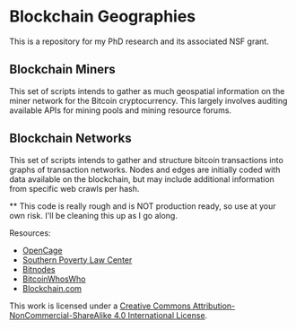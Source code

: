 # Blockchain Geographies

This is a repository for my PhD research and its associated NSF grant.

## Blockchain Miners

This set of scripts intends to gather as much geospatial information on the miner network for the Bitcoin cryptocurrency. This largely involves auditing available APIs for mining pools and mining resource forums.

## Blockchain Networks

This set of scripts intends to gather and structure bitcoin transactions into graphs of transaction networks. Nodes and edges are initially coded with data available on the blockchain, but may include additional information from specific web crawls per hash.

** This code is really rough and is NOT production ready, so use at your own risk. I'll be cleaning this up as I go along.

Resources:

* [OpenCage](https://opencagedata.com/)
* [Southern Poverty Law Center](https://www.splcenter.org/bitcoin-and-alt-right)
* [Bitnodes](https://bitnodes.earn.com/)
* [BitcoinWhosWho](https://bitcoinwhoswho.com/)
* [Blockchain.com](https://www.blockchain.com/)

This work is licensed under a [Creative Commons Attribution-NonCommercial-ShareAlike 4.0 International License](http://creativecommons.org/licenses/by-nc-sa/4.0/).

